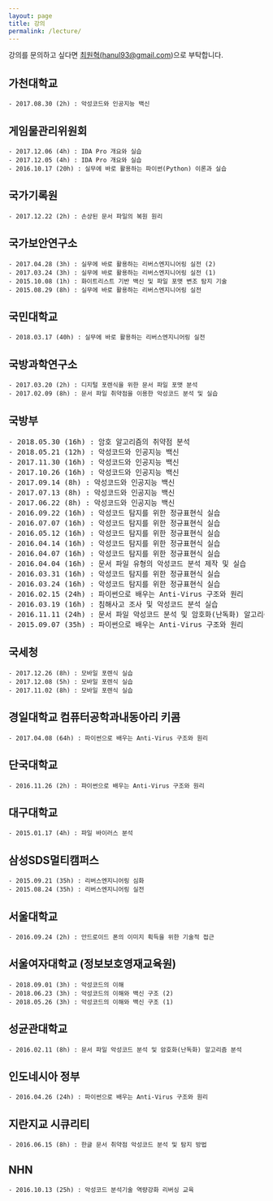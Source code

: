 ```yaml
---
layout: page
title: 강의
permalink: /lecture/
---
```



강의를 문의하고 싶다면 <a href="mailto:hanul93@gmail.com">최원혁(hanul93@gmail.com)</a>으로 부탁합니다.

## 가천대학교

<div class="highlighter-rouge"><pre class="highlight"><code class="keibox">- 2017.08.30 (2h) : 악성코드와 인공지능 백신
</code></pre>
</div>


## 게임물관리위원회

<div class="highlighter-rouge"><pre class="highlight"><code class="keibox">- 2017.12.06 (4h) : IDA Pro 개요와 실습
- 2017.12.05 (4h) : IDA Pro 개요와 실습
- 2016.10.17 (20h) : 실무에 바로 활용하는 파이썬(Python) 이론과 실습
</code></pre>
</div>

## 국가기록원

<div class="highlighter-rouge"><pre class="highlight"><code class="keibox">- 2017.12.22 (2h) : 손상된 문서 파일의 복원 원리
</code></pre>
</div>

## 국가보안연구소

<div class="highlighter-rouge"><pre class="highlight"><code class="keibox">- 2017.04.28 (3h) : 실무에 바로 활용하는 리버스엔지니어링 실전 (2)
- 2017.03.24 (3h) : 실무에 바로 활용하는 리버스엔지니어링 실전 (1)
- 2015.10.08 (1h) : 화이트리스트 기반 백신 및 파일 포맷 변조 탐지 기술
- 2015.08.29 (8h) : 실무에 바로 활용하는 리버스엔지니어링 실전
</code></pre>
</div>

## 국민대학교

<div class="highlighter-rouge"><pre class="highlight"><code class="keibox">- 2018.03.17 (40h) : 실무에 바로 활용하는 리버스엔지니어링 실전
</code></pre>
</div>

## 국방과학연구소

<div class="highlighter-rouge"><pre class="highlight"><code class="keibox">- 2017.03.20 (2h) : 디지털 포렌식을 위한 문서 파일 포맷 분석
- 2017.02.09 (8h) : 문서 파일 취약점을 이용한 악성코드 분석 및 실습
</code></pre>
</div>

## 국방부

<div class="highlighter-rouge"><pre class="highlight">- 2018.05.30 (16h) : 암호 알고리즘의 취약점 분석
- 2018.05.21 (12h) : 악성코드와 인공지능 백신
- 2017.11.30 (16h) : 악성코드와 인공지능 백신
- 2017.10.26 (16h) : 악성코드와 인공지능 백신
- 2017.09.14 (8h) : 악성코드와 인공지능 백신
- 2017.07.13 (8h) : 악성코드와 인공지능 백신
- 2017.06.22 (8h) : 악성코드와 인공지능 백신
- 2016.09.22 (16h) : 악성코드 탐지를 위한 정규표현식 실습
- 2016.07.07 (16h) : 악성코드 탐지를 위한 정규표현식 실습
- 2016.05.12 (16h) : 악성코드 탐지를 위한 정규표현식 실습
- 2016.04.14 (16h) : 악성코드 탐지를 위한 정규표현식 실습
- 2016.04.07 (16h) : 악성코드 탐지를 위한 정규표현식 실습
- 2016.04.04 (16h) : 문서 파일 유형의 악성코드 분석 제작 및 실습
- 2016.03.31 (16h) : 악성코드 탐지를 위한 정규표현식 실습
- 2016.03.24 (16h) : 악성코드 탐지를 위한 정규표현식 실습
- 2016.02.15 (24h) : 파이썬으로 배우는 Anti-Virus 구조와 원리
- 2016.03.19 (16h) : 침해사고 조사 및 악성코드 분석 실습
- 2016.11.11 (24h) : 문서 파일 악성코드 분석 및 암호화(난독화) 알고리즘 분석
- 2015.09.07 (35h) : 파이썬으로 배우는 Anti-Virus 구조와 원리
</code></pre>
</div>

## 국세청

<div class="highlighter-rouge"><pre class="highlight"><code class="keibox">- 2017.12.26 (8h) : 모바일 포렌식 실습
- 2017.12.08 (5h) : 모바일 포렌식 실습
- 2017.11.02 (8h) : 모바일 포렌식 실습
</code></pre>
</div>

## 경일대학교 컴퓨터공학과내동아리 키콤

<div class="highlighter-rouge"><pre class="highlight"><code class="keibox">- 2017.04.08 (64h) : 파이썬으로 배우는 Anti-Virus 구조와 원리
</code></pre>
</div>

## 단국대학교

<div class="highlighter-rouge"><pre class="highlight"><code class="keibox">- 2016.11.26 (2h) : 파이썬으로 배우는 Anti-Virus 구조와 원리
</code></pre>
</div>


## 대구대학교

<div class="highlighter-rouge"><pre class="highlight"><code class="keibox">- 2015.01.17 (4h) : 파일 바이러스 분석
</code></pre>
</div>


## 삼성SDS멀티캠퍼스

<div class="highlighter-rouge"><pre class="highlight"><code class="keibox">- 2015.09.21 (35h) : 리버스엔지니어링 심화
- 2015.08.24 (35h) : 리버스엔지니어링 실전
</code></pre>
</div>


## 서울대학교

<div class="highlighter-rouge"><pre class="highlight"><code class="keibox">- 2016.09.24 (2h) : 안드로이드 폰의 이미지 획득을 위한 기술적 접근
</code></pre>
</div>

## 서울여자대학교 (정보보호영재교육원)

<div class="highlighter-rouge"><pre class="highlight"><code class="keibox">- 2018.09.01 (3h) : 악성코드의 이해
- 2018.06.23 (3h) : 악성코드의 이해와 백신 구조 (2)
- 2018.05.26 (3h) : 악성코드의 이해와 백신 구조 (1)
</code></pre>
</div>


## 성균관대학교

<div class="highlighter-rouge"><pre class="highlight"><code class="keibox">- 2016.02.11 (8h) : 문서 파일 악성코드 분석 및 암호화(난독화) 알고리즘 분석
</code></pre>
</div>


## 인도네시아 정부

<div class="highlighter-rouge"><pre class="highlight"><code class="keibox">- 2016.04.26 (24h) : 파이썬으로 배우는 Anti-Virus 구조와 원리
</code></pre>
</div>


## 지란지교 시큐리티

<div class="highlighter-rouge"><pre class="highlight"><code class="keibox">- 2016.06.15 (8h) : 한글 문서 취약점 악성코드 분석 및 탐지 방법
</code></pre>
</div>


## NHN

<div class="highlighter-rouge"><pre class="highlight"><code class="keibox">- 2016.10.13 (25h) : 악성코드 분석기술 역량강화 리버싱 교육
</code></pre>
</div>
